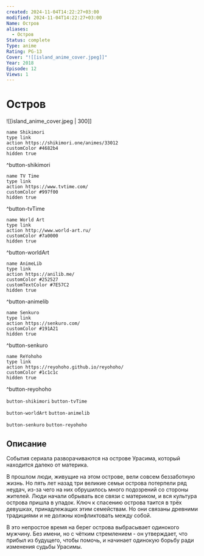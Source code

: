 ```yaml
---
created: 2024-11-04T14:22:27+03:00
modified: 2024-11-04T14:22:27+03:00
Name: Остров
aliases:
  - Остров
Status: complete
Type: anime
Rating: PG-13
Cover: "![[island_anime_cover.jpeg]]"
Year: 2018
Episode: 12
Views: 1
---
```


# Остров

![[island_anime_cover.jpeg | 300]]

```button
name Shikimori
type link
action https://shikimori.one/animes/33012
customColor #4682b4
hidden true
```
^button-shikimori

```button
name TV Time
type link
action https://www.tvtime.com/
customColor #997f00
hidden true
```
^button-tvTime

```button
name World Art
type link
action http://www.world-art.ru/
customColor #7a0000
hidden true
```
^button-worldArt

```button
name AnimeLib
type link
action https://anilib.me/
customColor #252527
customTextColor #7E57C2
hidden true
```
^button-animelib

```button
name Senkuro
type link
action https://senkuro.com/
customColor #191A21
hidden true
```
^button-senkuro

```button
name ReYohoho
type link
action https://reyohoho.github.io/reyohoho/
customColor #1c1c1c
hidden true
```
^button-reyohoho

`button-shikimori` `button-tvTime`

`button-worldArt` `button-animelib`

`button-senkuro` `button-reyohoho`

## Описание

События сериала разворачиваются на острове Урасима, который находится далеко от материка.

В прошлом люди, живущие на этом острове, вели совсем беззаботную жизнь. Но пять лет назад три великие семьи острова потерпели ряд неудач, из-за чего на них обрушилось много подозрений со стороны жителей. Люди начали обрывать все связи с материком, и вся культура острова пришла в упадок. Ключ к спасению острова таится в трёх девушках, принадлежащих этим семействам. Но они связаны древними традициями и не должны конфликтовать между собой.

В это непростое время на берег острова выбрасывает одинокого мужчину. Без имени, но с чётким стремлением - он утверждает, что прибыл из будущего, чтобы помочь, и начинает одинокую борьбу ради изменения судьбы Урасимы.
